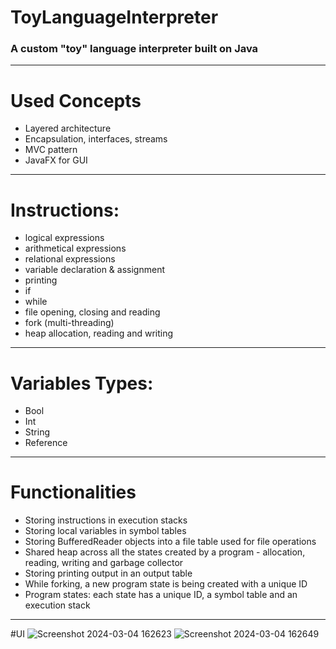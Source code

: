 # ToyLanguageInterpreter

### A custom "toy" language interpreter built on Java

---

# Used Concepts

- Layered architecture
- Encapsulation, interfaces, streams
- MVC pattern
- JavaFX for GUI

---

# Instructions:

- logical expressions
- arithmetical expressions
- relational expressions
- variable declaration & assignment
- printing
- if
- while
- file opening, closing and reading
- fork (multi-threading)
- heap allocation, reading and writing

---

# Variables Types:

- Bool
- Int
- String
- Reference

---

# Functionalities

- Storing instructions in execution stacks
- Storing local variables in symbol tables
- Storing BufferedReader objects into a file table used for file operations
- Shared heap across all the states created by a program - allocation, reading, writing and garbage collector
- Storing printing output in an output table
- While forking, a new program state is being created with a unique ID
- Program states: each state has a unique ID, a symbol table and an execution stack

---
#UI
![Screenshot 2024-03-04 162623](https://github.com/IchimVladAndrei/Toy-Language-Interpreter/assets/115074815/2d92fa0a-2b09-4703-b330-b3e0e360ab9d)
![Screenshot 2024-03-04 162649](https://github.com/IchimVladAndrei/Toy-Language-Interpreter/assets/115074815/faf5be22-9df8-44f6-95a6-a4aa79b5f568)




